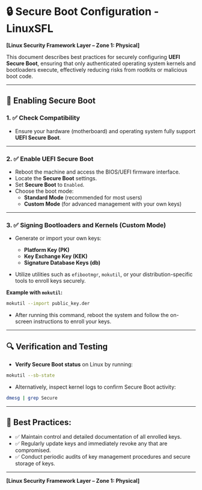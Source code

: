 # 🔒 Secure Boot Configuration - LinuxSFL

**[Linux Security Framework Layer – Zone 1: Physical]**

This document describes best practices for securely configuring **UEFI Secure Boot**, ensuring that only authenticated operating system kernels and bootloaders execute, effectively reducing risks from rootkits or malicious boot code.

---

## 🔐 Enabling Secure Boot

### 1. ✅ Check Compatibility

- Ensure your hardware (motherboard) and operating system fully support **UEFI Secure Boot**.

---

### 2. ✅ Enable UEFI Secure Boot

- Reboot the machine and access the BIOS/UEFI firmware interface.
- Locate the **Secure Boot** settings.
- Set **Secure Boot** to `Enabled`.
- Choose the boot mode:
  - **Standard Mode** (recommended for most users)
  - **Custom Mode** (for advanced management with your own keys)

---

### 3. ✅ Signing Bootloaders and Kernels (Custom Mode)

- Generate or import your own keys:
  - **Platform Key (PK)**
  - **Key Exchange Key (KEK)**
  - **Signature Database Keys (db)**

- Utilize utilities such as `efibootmgr`, `mokutil`, or your distribution-specific tools to enroll keys securely.

**Example with `mokutil`:**

```bash
mokutil --import public_key.der
```

- After running this command, reboot the system and follow the on-screen instructions to enroll your keys.

---

## 🔍 Verification and Testing

- **Verify Secure Boot status** on Linux by running:

```bash
mokutil --sb-state
```

- Alternatively, inspect kernel logs to confirm Secure Boot activity:

```bash
dmesg | grep Secure
```

---

## 📌 Best Practices:

- ✅ Maintain control and detailed documentation of all enrolled keys.
- ✅ Regularly update keys and immediately revoke any that are compromised.
- ✅ Conduct periodic audits of key management procedures and secure storage of keys.

---

**[Linux Security Framework Layer – Zone 1: Physical]**
